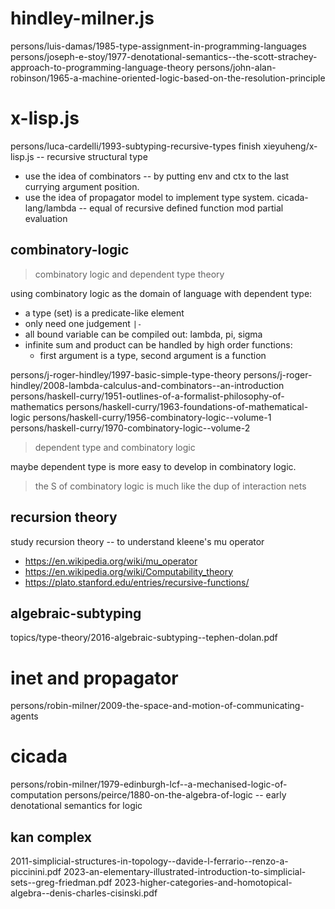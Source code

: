 # hindley-milner.js

persons/luis-damas/1985-type-assignment-in-programming-languages
persons/joseph-e-stoy/1977-denotational-semantics--the-scott-strachey-approach-to-programming-language-theory
persons/john-alan-robinson/1965-a-machine-oriented-logic-based-on-the-resolution-principle

# x-lisp.js

persons/luca-cardelli/1993-subtyping-recursive-types
finish xieyuheng/x-lisp.js -- recursive structural type
- use the idea of combinators -- by putting env and ctx to the last currying argument position.
- use the idea of propagator model to implement type system.
cicada-lang/lambda -- equal of recursive defined function mod partial evaluation

## combinatory-logic

> combinatory logic and dependent type theory

using combinatory logic as the domain of language with dependent type:
- a type (set) is a predicate-like element
- only need one judgement `|-`
- all bound variable can be compiled out: lambda, pi, sigma
- infinite sum and product can be handled by high order functions:
  - first argument is a type, second argument is a function

persons/j-roger-hindley/1997-basic-simple-type-theory
persons/j-roger-hindley/2008-lambda-calculus-and-combinators--an-introduction
persons/haskell-curry/1951-outlines-of-a-formalist-philosophy-of-mathematics
persons/haskell-curry/1963-foundations-of-mathematical-logic
persons/haskell-curry/1956-combinatory-logic--volume-1
persons/haskell-curry/1970-combinatory-logic--volume-2

> dependent type and combinatory logic

maybe dependent type is more easy to develop in combinatory logic.

> the S of combinatory logic is much like the dup of interaction nets

## recursion theory

study recursion theory -- to understand kleene's mu operator

- https://en.wikipedia.org/wiki/mu_operator
- https://en.wikipedia.org/wiki/Computability_theory
- https://plato.stanford.edu/entries/recursive-functions/

## algebraic-subtyping

topics/type-theory/2016-algebraic-subtyping--tephen-dolan.pdf

# inet and propagator

persons/robin-milner/2009-the-space-and-motion-of-communicating-agents

# cicada

persons/robin-milner/1979-edinburgh-lcf--a-mechanised-logic-of-computation
persons/peirce/1880-on-the-algebra-of-logic -- early denotational semantics for logic

## kan complex

2011-simplicial-structures-in-topology--davide-l-ferrario--renzo-a-piccinini.pdf
2023-an-elementary-illustrated-introduction-to-simplicial-sets--greg-friedman.pdf
2023-higher-categories-and-homotopical-algebra--denis-charles-cisinski.pdf
